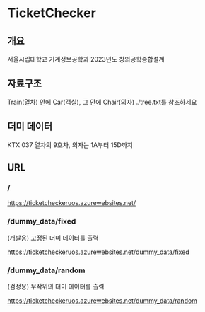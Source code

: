 # TicketChecker

## 개요
서울시립대학교 기계정보공학과 2023년도 창의공학종합설계

## 자료구조
Train(열차) 안에 Car(객실), 그 안에 Chair(의자)
./tree.txt를 참조하세요

## 더미 데이터
KTX 037 열차의 9호차, 의자는 1A부터 15D까지

## URL

### /
https://ticketcheckeruos.azurewebsites.net/

### /dummy_data/fixed
(개발용) 고정된 더미 데이터를 출력

https://ticketcheckeruos.azurewebsites.net/dummy_data/fixed

### /dummy_data/random
(검정용) 무작위의 더미 데이터를 출력

https://ticketcheckeruos.azurewebsites.net/dummy_data/random